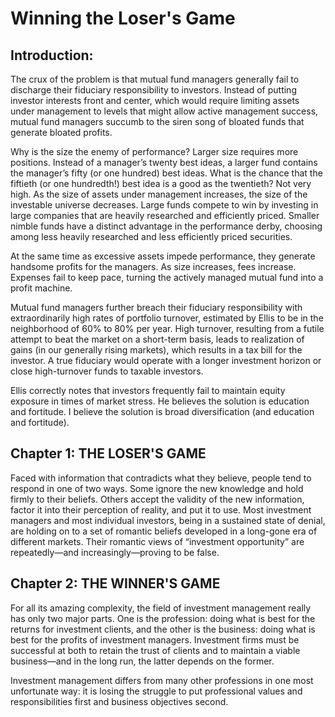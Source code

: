 # Winning the Loser's Game

## Introduction:
The crux of the problem is that mutual fund managers generally fail to discharge their fiduciary responsibility to investors. Instead of putting investor interests front and center, which would require limiting assets under management to levels that might allow active management success, mutual fund managers succumb to the siren song of bloated funds that generate bloated profits.

Why is the size the enemy of performance? Larger size requires more positions. Instead of a manager’s twenty best ideas, a larger fund contains the manager’s fifty (or one hundred) best ideas. What is the chance that the fiftieth (or one hundredth!) best idea is a good as the twentieth? Not very high. As the size of assets under management increases, the size of the investable universe decreases. Large funds compete to win by investing in large companies that are heavily researched and efficiently priced. Smaller nimble funds have a distinct advantage in the performance derby, choosing among less heavily researched and less efficiently priced securities.

At the same time as excessive assets impede performance, they generate handsome profits for the managers. As size increases, fees increase. Expenses fail to keep pace, turning the actively managed mutual fund into a profit machine. 

Mutual fund managers further breach their fiduciary responsibility with extraordinarily high rates of portfolio turnover, estimated by Ellis to be in the neighborhood of 60% to 80% per year. High turnover, resulting from a futile attempt to beat the market on a short-term basis, leads to realization of gains (in our generally rising markets), which results in a tax bill for the investor. A true fiduciary would operate with a longer investment horizon or close high-turnover funds to taxable investors.

Ellis correctly notes that investors frequently fail to maintain equity exposure in times of market stress. He believes the solution is education and fortitude. I believe the solution is broad diversification (and education and fortitude).

## Chapter 1: THE LOSER'S GAME

Faced with information that contradicts what they believe, people tend to respond in one of two ways. Some ignore the new knowledge and hold firmly to their beliefs. Others accept the validity of the new information, factor it into their perception of reality, and put it to use. Most investment managers and most individual investors, being in a sustained state of denial, are holding on to a set of romantic beliefs developed in a long-gone era of different markets. Their romantic views of “investment opportunity” are repeatedly—and increasingly—proving to be false.

## Chapter 2: THE WINNER'S GAME

For all its amazing complexity, the field of investment management really has only two major parts. One is the profession: doing what is best for the returns for investment clients, and the other is the business: doing what is best for the profits of investment managers. Investment firms must be successful at both to retain the trust of clients and to maintain a viable business—and in the long run, the latter depends on the former. 

Investment management differs from many other professions in one most unfortunate way: it is losing the struggle to put professional values and responsibilities first and business objectives second. 

